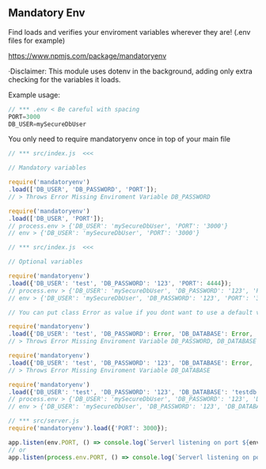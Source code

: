 ## Mandatory Env

Find loads and verifies your enviroment variables wherever they are! (.env files for example)


https://www.npmjs.com/package/mandatoryenv


·Disclaimer: This module uses dotenv in the background, adding only extra checking for the variables it loads.

Example usage:
````javascript
// *** .env < Be careful with spacing
PORT=3000
DB_USER=mySecureDbUser
````

You only need to require mandatoryenv once in top of your main file

````javascript
// *** src/index.js  <<< 

// Mandatory variables

require('mandatoryenv')
.load(['DB_USER', 'DB_PASSWORD', 'PORT']);
// > Throws Error Missing Enviroment Variable DB_PASSWORD

require('mandatoryenv')
.load(['DB_USER', 'PORT']);
// process.env > {'DB_USER': 'mySecureDbUser', 'PORT': '3000'}
// env > {'DB_USER': 'mySecureDbUser', 'PORT': '3000'}

````

````javascript
// *** src/index.js  <<< 

// Optional variables

require('mandatoryenv')
.load({'DB_USER': 'test', 'DB_PASSWORD': '123', 'PORT': 4444});
// process.env > {'DB_USER': 'mySecureDbUser', 'DB_PASSWORD': '123', 'PORT': '3000'}
// env > {'DB_USER': 'mySecureDbUser', 'DB_PASSWORD': '123', 'PORT': '3000'}

// You can put class Error as value if you dont want to use a default value

require('mandatoryenv')
.load({'DB_USER': 'test', 'DB_PASSWORD': Error, 'DB_DATABASE': Error, 'PORT': Error});
// > Throws Error Missing Enviroment Variable DB_PASSWORD, DB_DATABASE

require('mandatoryenv')
.load({'DB_USER': 'test', 'DB_PASSWORD': '123', 'DB_DATABASE': Error, 'PORT': Error});
// > Throws Error Missing Enviroment Variable DB_DATABASE

require('mandatoryenv')
.load({'DB_USER': 'test', 'DB_PASSWORD': '123', 'DB_DATABASE': 'testdb', 'PORT': Error});
// process.env > {'DB_USER': 'mySecureDbUser', 'DB_PASSWORD': '123', 'DB_DATABASE': 'testdb', 'PORT': '3000'}
// env > {'DB_USER': 'mySecureDbUser', 'DB_PASSWORD': '123', 'DB_DATABASE': 'testdb', 'PORT': '3000'}
````

````javascript
// *** src/server.js 
require('mandatoryenv').load({'PORT': 3000});

app.listen(env.PORT, () => console.log(`Serverl listening on port ${env.PORT}`));
// or
app.listen(process.env.PORT, () => console.log(`Serverl listening on port ${process.env.PORT}`));
````